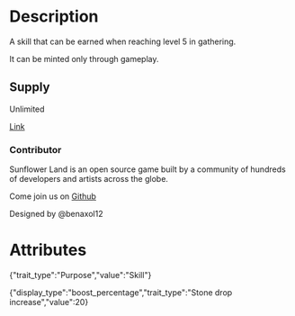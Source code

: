 # Description

A skill that can be earned when reaching level 5 in gathering.

It can be minted only through gameplay.

## Supply

Unlimited

[Link](https://docs.sunflower-land.com/player-guides/skill-tree)

### Contributor

Sunflower Land is an open source game built by a community of hundreds of developers and artists across the globe.

Come join us on [Github](https://github.com/sunflower-land/sunflower-land)

Designed by @benaxol12

# Attributes

{"trait_type":"Purpose","value":"Skill"}

{"display_type":"boost_percentage","trait_type":"Stone drop increase","value":20}
